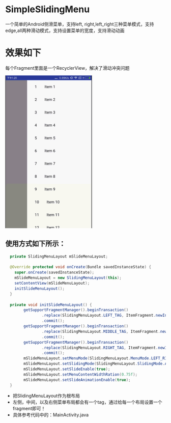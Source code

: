 # SimpleSlidingMenu
一个简单的Android侧滑菜单，支持left, right,left_right三种菜单模式，支持edge,all两种滑动模式，支持设置菜单的宽度，支持滑动动画
# 效果如下

每个Fragment里面是一个RecyclerView，解决了滑动冲突问题

![演示效果图](https://github.com/EasyLiu-Ly/SimpleSlidingMenu/blob/master/simpleSlidingMenu.gif)

## 使用方式如下所示：


```java
  private SlidingMenuLayout mSlideMenuLayout;

  @Override protected void onCreate(Bundle savedInstanceState) {
    super.onCreate(savedInstanceState);
    mSlideMenuLayout = new SlidingMenuLayout(this);
    setContentView(mSlideMenuLayout);
    initSlideMenuLayout();
  }

  private void initSlideMenuLayout() {
        getSupportFragmentManager().beginTransaction()
                .replace(SlidingMenuLayout.LEFT_TAG, ItemFragment.newInstance(1))
                .commit();
        getSupportFragmentManager().beginTransaction()
                .replace(SlidingMenuLayout.MIDDLE_TAG, ItemFragment.newInstance(1))
                .commit();
        getSupportFragmentManager().beginTransaction()
                .replace(SlidingMenuLayout.RIGHT_TAG, ItemFragment.newInstance(1))
                .commit();
        mSlideMenuLayout.setMenuMode(SlidingMenuLayout.MenuMode.LEFT_RIGHT);
        mSlideMenuLayout.setSlidingMode(SlidingMenuLayout.SlidingMode.ALL);
        mSlideMenuLayout.setSlideEnable(true);
        mSlideMenuLayout.setMenuContentWidthRation(0.75f);
        mSlideMenuLayout.setSlideAnimationEnable(true);
  }
```
* 把SlidingMenuLayout作为根布局
* 左侧，中间，以及右侧菜单布局都会有一个tag，通过给每一个布局设置一个fragment即可！
* 具体参考代码中的：MainActivity.java
